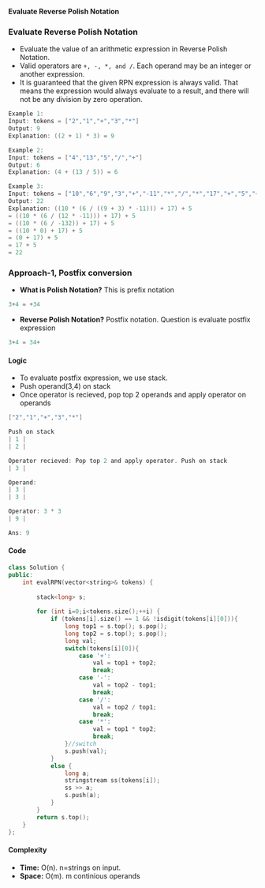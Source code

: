 **Evaluate Reverse Polish Notation**



### Evaluate Reverse Polish Notation
- Evaluate the value of an arithmetic expression in Reverse Polish Notation.
- Valid operators are `+, -, *, and /`. Each operand may be an integer or another expression.
- It is guaranteed that the given RPN expression is always valid. That means the expression would always evaluate to a result, and there will not be any division by zero operation.
```c
Example 1:
Input: tokens = ["2","1","+","3","*"]
Output: 9
Explanation: ((2 + 1) * 3) = 9

Example 2:
Input: tokens = ["4","13","5","/","+"]
Output: 6
Explanation: (4 + (13 / 5)) = 6

Example 3:
Input: tokens = ["10","6","9","3","+","-11","*","/","*","17","+","5","+"]
Output: 22
Explanation: ((10 * (6 / ((9 + 3) * -11))) + 17) + 5
= ((10 * (6 / (12 * -11))) + 17) + 5
= ((10 * (6 / -132)) + 17) + 5
= ((10 * 0) + 17) + 5
= (0 + 17) + 5
= 17 + 5
= 22
```

### Approach-1, Postfix conversion
- **What is Polish Notation?** This is prefix notation
```c
3+4 = +34
```
- **Reverse Polish Notation?** Postfix notation. Question is evaluate postfix expression
```c
3+4 = 34+
```
#### Logic
- To evaluate postfix expression, we use stack.
- Push operand(3,4) on stack
- Once operator is recieved, pop top 2 operands and apply operator on operands
```c
["2","1","+","3","*"]

Push on stack
| 1 |
| 2 |

Operator recieved: Pop top 2 and apply operator. Push on stack
| 3 |

Operand:
| 3 |
| 3 |

Operator: 3 * 3
| 9 |

Ans: 9
```
#### Code
```cpp
class Solution {
public:
    int evalRPN(vector<string>& tokens) {
        
        stack<long> s;
        
        for (int i=0;i<tokens.size();++i) {
            if (tokens[i].size() == 1 && !isdigit(tokens[i][0])){
                long top1 = s.top(); s.pop();
                long top2 = s.top(); s.pop();
                long val;
                switch(tokens[i][0]){
                    case '+':
                        val = top1 + top2;
                        break;
                    case '-':
                        val = top2 - top1;
                        break;
                    case '/':
                        val = top2 / top1;
                        break;
                    case '*':
                        val = top1 * top2;
                        break;
                }//switch
                s.push(val);                
            }
            else {
                long a;
                stringstream ss(tokens[i]);
                ss >> a;
                s.push(a);
            }
        }
        return s.top();
    }
};
```
#### Complexity
- **Time:** O(n). n=strings on input.
- **Space:** O(m). m continious operands
